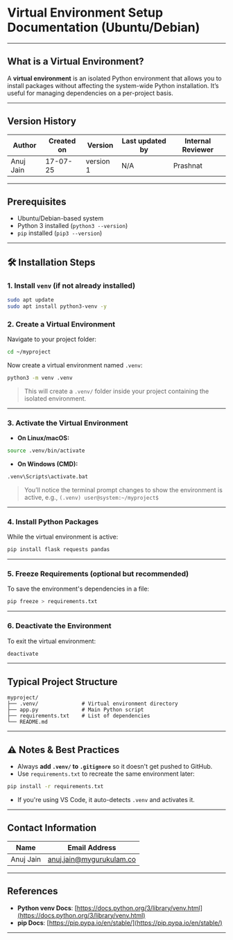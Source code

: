 
#  Virtual Environment Setup Documentation (Ubuntu/Debian)

---

##  What is a Virtual Environment?

A **virtual environment** is an isolated Python environment that allows you to install packages without affecting the system-wide Python installation. It’s useful for managing dependencies on a per-project basis.

---

## Version History

| Author      | Created on | Version   | Last updated by | Internal Reviewer |
|-------------|------------|-----------|------------------|--------------------|
| Anuj Jain   | 17-07-25   | version 1 | N/A              | Prashnat           |

---


##  Prerequisites

* Ubuntu/Debian-based system
* Python 3 installed (`python3 --version`)
* `pip` installed (`pip3 --version`)

---

## 🛠 Installation Steps

### 1. Install `venv` (if not already installed)

```bash
sudo apt update
sudo apt install python3-venv -y
```

### 2. Create a Virtual Environment

Navigate to your project folder:

```bash
cd ~/myproject
```

Now create a virtual environment named `.venv`:

```bash
python3 -m venv .venv
```

>  This will create a `.venv/` folder inside your project containing the isolated environment.

---

### 3. Activate the Virtual Environment

* **On Linux/macOS:**

```bash
source .venv/bin/activate
```

* **On Windows (CMD):**

```cmd
.venv\Scripts\activate.bat
```

>  You’ll notice the terminal prompt changes to show the environment is active, e.g.,
> `(.venv) user@system:~/myproject$`

---

### 4. Install Python Packages

While the virtual environment is active:

```bash
pip install flask requests pandas
```

---

### 5. Freeze Requirements (optional but recommended)

To save the environment's dependencies in a file:

```bash
pip freeze > requirements.txt
```

---

### 6. Deactivate the Environment

To exit the virtual environment:

```bash
deactivate
```

---

##  Typical Project Structure

```
myproject/
├── .venv/              # Virtual environment directory
├── app.py              # Main Python script
├── requirements.txt    # List of dependencies
└── README.md
```

---

## ⚠ Notes & Best Practices

* Always **add `.venv/` to `.gitignore`** so it doesn't get pushed to GitHub.
* Use `requirements.txt` to recreate the same environment later:

```bash
pip install -r requirements.txt
```

* If you're using VS Code, it auto-detects `.venv` and activates it.

---

## Contact Information

| Name      | Email Address                                               |
| --------- | ----------------------------------------------------------- |
| Anuj Jain | [anuj.jain@mygurukulam.co](mailto:anuj.jain@mygurukulam.co) |

---


##  References

* **Python venv Docs**: [https://docs.python.org/3/library/venv.html](https://docs.python.org/3/library/venv.html)
* **pip Docs**: [https://pip.pypa.io/en/stable/](https://pip.pypa.io/en/stable/)

---

